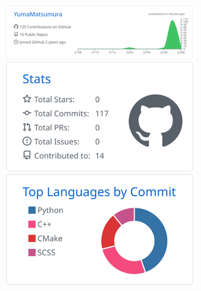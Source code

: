 ![](https://raw.githubusercontent.com/YumaMatsumura/YumaMatsumura/main/profile-summary-card-output/github/0-profile-details.svg)
![](https://raw.githubusercontent.com/YumaMatsumura/YumaMatsumura/main/profile-summary-card-output/github/3-stats.svg)
![](https://raw.githubusercontent.com/YumaMatsumura/YumaMatsumura/main/profile-summary-card-output/github/2-most-commit-language.svg)
